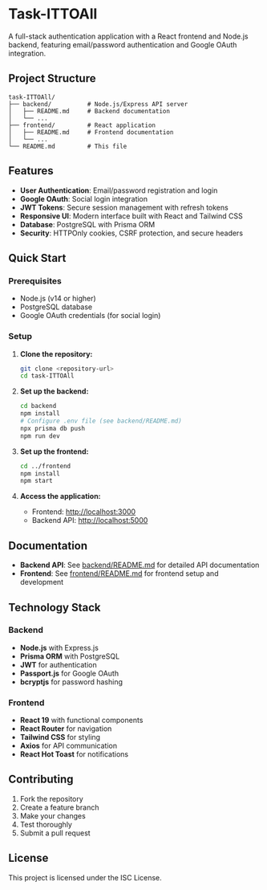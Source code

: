 # Task-ITTOAll

A full-stack authentication application with a React frontend and Node.js backend, featuring email/password authentication and Google OAuth integration.

## Project Structure

```
task-ITTOAll/
├── backend/          # Node.js/Express API server
│   ├── README.md     # Backend documentation
│   └── ...
├── frontend/         # React application
│   ├── README.md     # Frontend documentation
│   └── ...
└── README.md         # This file
```

## Features

- **User Authentication**: Email/password registration and login
- **Google OAuth**: Social login integration
- **JWT Tokens**: Secure session management with refresh tokens
- **Responsive UI**: Modern interface built with React and Tailwind CSS
- **Database**: PostgreSQL with Prisma ORM
- **Security**: HTTPOnly cookies, CSRF protection, and secure headers

## Quick Start

### Prerequisites

- Node.js (v14 or higher)
- PostgreSQL database
- Google OAuth credentials (for social login)

### Setup

1. **Clone the repository:**
   ```bash
   git clone <repository-url>
   cd task-ITTOAll
   ```

2. **Set up the backend:**
   ```bash
   cd backend
   npm install
   # Configure .env file (see backend/README.md)
   npx prisma db push
   npm run dev
   ```

3. **Set up the frontend:**
   ```bash
   cd ../frontend
   npm install
   npm start
   ```

4. **Access the application:**
   - Frontend: [http://localhost:3000](http://localhost:3000)
   - Backend API: [http://localhost:5000](http://localhost:5000)

## Documentation

- **Backend API**: See [backend/README.md](./backend/README.md) for detailed API documentation
- **Frontend**: See [frontend/README.md](./frontend/README.md) for frontend setup and development

## Technology Stack

### Backend
- **Node.js** with Express.js
- **Prisma ORM** with PostgreSQL
- **JWT** for authentication
- **Passport.js** for Google OAuth
- **bcryptjs** for password hashing

### Frontend
- **React 19** with functional components
- **React Router** for navigation
- **Tailwind CSS** for styling
- **Axios** for API communication
- **React Hot Toast** for notifications

## Contributing

1. Fork the repository
2. Create a feature branch
3. Make your changes
4. Test thoroughly
5. Submit a pull request

## License

This project is licensed under the ISC License.